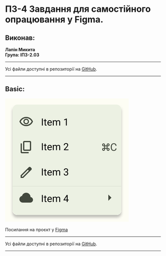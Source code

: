 # ПЗ-4 Завдання для самостійного опрацювання у Figma.

## Виконав:

**Лапін Микита**  
**Група: ІПЗ-2.03**

---

Усі файли доступні в репозиторії на [GitHub](https://github.com/ni-cookie/UXUIuniversity/tree/main).

---

## Basic:

![Basic](<Basic.svg>)

Посилання на проєкт у [Figma](https://www.figma.com/design/pX05ZbeDF98jUaEStuovKj/Basic?node-id=0-1&t=EcFcKEYTYcwYhMBC-1)

---

Усі файли доступні в репозиторії на [GitHub](https://github.com/ni-cookie/UXUIuniversity/tree/main).

---
